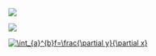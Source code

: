 
![](https://latex.codecogs.com/gif.latex?\\int_{a}^{b}f=\\frac{\partial&space;y}{\\partial&space;x})

![](http://latex.codecogs.com/gif.latex?\\int_{1}^{2}(f(x%20y)))

<a href="https://www.codecogs.com/eqnedit.php?latex=\int_{a}^{b}f=\frac{\partial&space;y}{\partial&space;x}" target="_blank"><img src="https://latex.codecogs.com/gif.latex?\int_{a}^{b}f=\frac{\partial&space;y}{\partial&space;x}" title="\int_{a}^{b}f=\frac{\partial y}{\partial x}" /></a>
